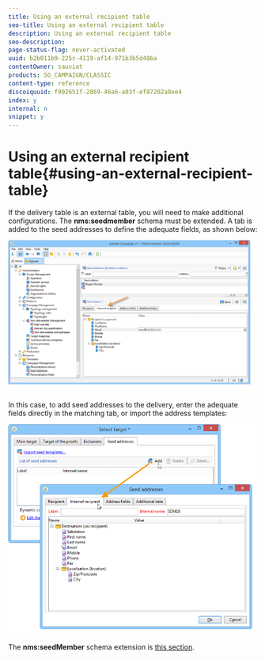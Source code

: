 ```yaml
---
title: Using an external recipient table
seo-title: Using an external recipient table
description: Using an external recipient table
seo-description: 
page-status-flag: never-activated
uuid: b2b011b9-225c-4119-af14-971b3b5d486a
contentOwner: sauviat
products: SG_CAMPAIGN/CLASSIC
content-type: reference
discoiquuid: f902651f-2869-46a6-a03f-ef87202a8ee4
index: y
internal: n
snippet: y
---
```


# Using an external recipient table{#using-an-external-recipient-table}

If the delivery table is an external table, you will need to make additional configurations. The **nms:seedmember** schema must be extended. A tab is added to the seed addresses to define the adequate fields, as shown below:

![](assets/s_ncs_user_seedlist_new_tab.png)

In this case, to add seed addresses to the delivery, enter the adequate fields directly in the matching tab, or import the address templates:

![](assets/s_ncs_user_seedlist_add_new_tab.png)

The **nms:seedMember** schema extension is [this section](../../configuration/using/seed-addresses.md).
